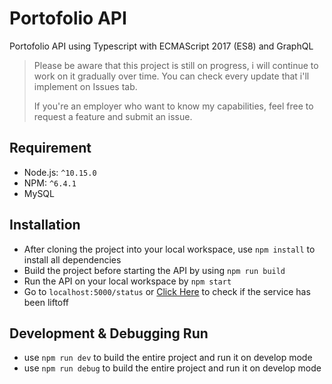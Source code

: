 # Portofolio API

Portofolio API using Typescript with ECMAScript 2017 (ES8) and GraphQL

> Please be aware that this project is still on progress, i will continue to work on it gradually over time. You can check every update that i'll implement on Issues tab.
> 
> If you're an employer who want to know my capabilities, feel free to request a feature and submit an issue.

## Requirement

* Node.js: `^10.15.0`
* NPM: `^6.4.1`
* MySQL

## Installation

* After cloning the project into your local workspace, use `npm install` to install all dependencies
* Build the project before starting the API by using `npm run build`
* Run the API on your local workspace by `npm start`
* Go to `localhost:5000/status` or [Click Here](http://localhost:5000/status) to check if the service has been liftoff

## Development & Debugging Run

* use `npm run dev` to build the entire project and run it on develop mode
* use `npm run debug` to build the entire project and run it on develop mode
